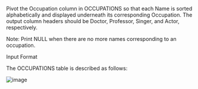 Pivot the Occupation column in OCCUPATIONS so that each Name is sorted alphabetically and displayed underneath its corresponding Occupation. The output column headers should be Doctor, Professor, Singer, and Actor, respectively.

Note: Print NULL when there are no more names corresponding to an occupation.

Input Format

The OCCUPATIONS table is described as follows:

![image](https://github.com/user-attachments/assets/9d428ccf-3b26-4b31-b6a0-46e3b23bb04b)

```sql

```
